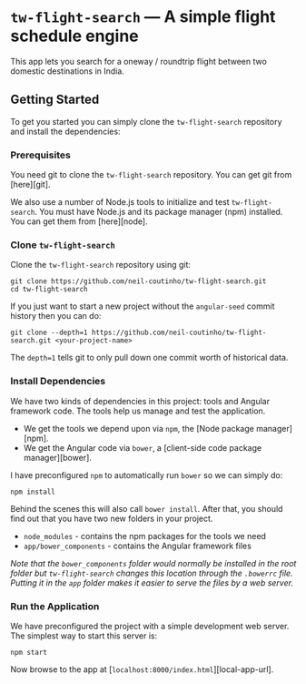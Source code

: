 # `tw-flight-search` — A simple flight schedule engine

This app lets you search for a oneway / roundtrip flight between two domestic destinations in India.


## Getting Started

To get you started you can simply clone the `tw-flight-search` repository and install the dependencies:

### Prerequisites

You need git to clone the `tw-flight-search` repository. You can get git from [here][git].

We also use a number of Node.js tools to initialize and test `tw-flight-search`. You must have Node.js
and its package manager (npm) installed. You can get them from [here][node].

### Clone `tw-flight-search`

Clone the `tw-flight-search` repository using git:

```
git clone https://github.com/neil-coutinho/tw-flight-search.git
cd tw-flight-search
```

If you just want to start a new project without the `angular-seed` commit history then you can do:

```
git clone --depth=1 https://github.com/neil-coutinho/tw-flight-search.git <your-project-name>
```

The `depth=1` tells git to only pull down one commit worth of historical data.

### Install Dependencies

We have two kinds of dependencies in this project: tools and Angular framework code. The tools help
us manage and test the application.

* We get the tools we depend upon via `npm`, the [Node package manager][npm].
* We get the Angular code via `bower`, a [client-side code package manager][bower].


I have preconfigured `npm` to automatically run `bower` so we can simply do:

```
npm install
```

Behind the scenes this will also call `bower install`. After that, you should find out that you have
two new folders in your project.

* `node_modules` - contains the npm packages for the tools we need
* `app/bower_components` - contains the Angular framework files

*Note that the `bower_components` folder would normally be installed in the root folder but
`tw-flight-search` changes this location through the `.bowerrc` file. Putting it in the `app` folder
makes it easier to serve the files by a web server.*

### Run the Application

We have preconfigured the project with a simple development web server. The simplest way to start
this server is:

```
npm start
```

Now browse to the app at [`localhost:8000/index.html`][local-app-url].
